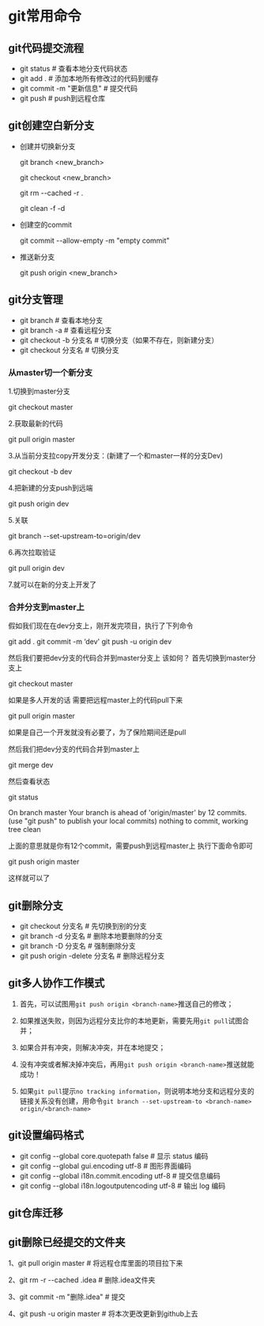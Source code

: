 # git常用命令





## git代码提交流程

- git status	# 查看本地分支代码状态
- git add .         # 添加本地所有修改过的代码到缓存
- git commit -m "更新信息"        # 提交代码
- git push         # push到远程仓库



## git创建空白新分支

- 创建并切换新分支

  git branch <new_branch>

  git checkout <new_branch>

  git rm --cached -r .

  git clean -f -d

- 创建空的commit

  git commit --allow-empty -m "empty commit"

- 推送新分支

  git push origin <new_branch>



## git分支管理

- git branch 	# 查看本地分支
- git branch -a     # 查看远程分支
- git checkout -b 分支名    # 切换分支（如果不存在，则新建分支）
- git checkout 分支名    # 切换分支



### 从master切一个新分支

1.切换到master分支

git  checkout  master

2.获取最新的代码

git pull origin master

3.从当前分支拉copy开发分支：(新建了一个和master一样的分支Dev)

git checkout -b dev

4.把新建的分支push到远端

git push origin dev

5.关联

git branch --set-upstream-to=origin/dev

6.再次拉取验证

git pull origin dev

7.就可以在新的分支上开发了



### 合并分支到master上

假如我们现在在dev分支上，刚开发完项目，执行了下列命令

git add .
git commit -m ‘dev'
git push -u origin dev

然后我们要把dev分支的代码合并到master分支上 该如何？
首先切换到master分支上

git checkout master

如果是多人开发的话 需要把远程master上的代码pull下来

git pull origin master

如果是自己一个开发就没有必要了，为了保险期间还是pull

然后我们把dev分支的代码合并到master上

git merge dev

然后查看状态

git status

On branch master
Your branch is ahead of 'origin/master' by 12 commits.
(use "git push" to publish your local commits)
nothing to commit, working tree clean

上面的意思就是你有12个commit，需要push到远程master上
执行下面命令即可

git push origin master

这样就可以了



## git删除分支

- git checkout 分支名	# 先切换到别的分支
- git branch -d 分支名       # 删除本地要删除的分支
- git branch -D 分支名      # 强制删除分支
- git push origin -delete 分支名        # 删除远程分支



## git多人协作工作模式

1. 首先，可以试图用`git push origin <branch-name>`推送自己的修改；

2. 如果推送失败，则因为远程分支比你的本地更新，需要先用`git pull`试图合并；

3. 如果合并有冲突，则解决冲突，并在本地提交；

4. 没有冲突或者解决掉冲突后，再用`git push origin <branch-name>`推送就能成功！

5. 如果`git pull`提示`no tracking information`，则说明本地分支和远程分支的链接关系没有创建，用命令`git branch --set-upstream-to <branch-name> origin/<branch-name>`

   

## git设置编码格式

- git config --global core.quotepath false  	# 显示 status 编码
- git config --global gui.encoding utf-8      # 图形界面编码
- git config --global i18n.commit.encoding utf-8      # 提交信息编码
- git config --global i18n.logoutputencoding utf-8      # 输出 log 编码

## git仓库迁移



## git删除已经提交的文件夹



1、git pull origin master	# 将远程仓库里面的项目拉下来

2、git rm -r --cached .idea	# 删除.idea文件夹

3、git commit -m "删除.idea"	# 提交

4、git push -u origin master	# 将本次更改更新到github上去





